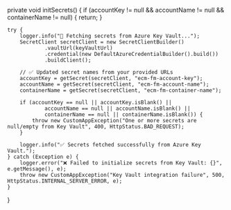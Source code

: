 private void initSecrets() {
    if (accountKey != null && accountName != null && containerName != null) {
        return;
    }

    try {
        logger.info("🔐 Fetching secrets from Azure Key Vault...");
        SecretClient secretClient = new SecretClientBuilder()
                .vaultUrl(keyVaultUrl)
                .credential(new DefaultAzureCredentialBuilder().build())
                .buildClient();

        // ✅ Updated secret names from your provided URLs
        accountKey = getSecret(secretClient, "ecm-fm-account-key");
        accountName = getSecret(secretClient, "ecm-fm-account-name");
        containerName = getSecret(secretClient, "ecm-fm-container-name");

        if (accountKey == null || accountKey.isBlank() ||
                accountName == null || accountName.isBlank() ||
                containerName == null || containerName.isBlank()) {
            throw new CustomAppException("One or more secrets are null/empty from Key Vault", 400, HttpStatus.BAD_REQUEST);
        }

        logger.info("✅ Secrets fetched successfully from Azure Key Vault.");
    } catch (Exception e) {
        logger.error("❌ Failed to initialize secrets from Key Vault: {}", e.getMessage(), e);
        throw new CustomAppException("Key Vault integration failure", 500, HttpStatus.INTERNAL_SERVER_ERROR, e);
    }
}
